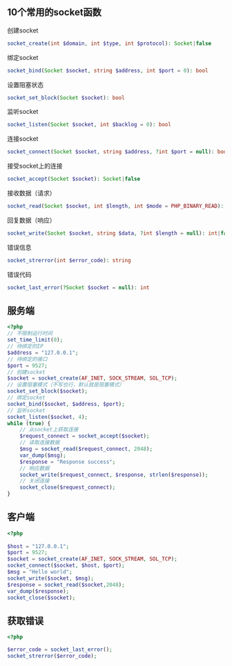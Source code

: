## 10个常用的socket函数

创建socket

```php
socket_create(int $domain, int $type, int $protocol): Socket|false
```

绑定socket

```php
socket_bind(Socket $socket, string $address, int $port = 0): bool
```

设置阻塞状态

```php
socket_set_block(Socket $socket): bool
```

监听socket

```php
socket_listen(Socket $socket, int $backlog = 0): bool
```

连接socket

```php
socket_connect(Socket $socket, string $address, ?int $port = null): bool
```

接受socket上的连接

```php
socket_accept(Socket $socket): Socket|false
```

接收数据（请求）

```php
socket_read(Socket $socket, int $length, int $mode = PHP_BINARY_READ): string|false
```

回复数据（响应）

```php
socket_write(Socket $socket, string $data, ?int $length = null): int|false
```

错误信息

```php
socket_strerror(int $error_code): string
```

错误代码

```php
socket_last_error(?Socket $socket = null): int
```



## 服务端

```php
<?php
// 不限制运行时间    
set_time_limit(0);
// 待绑定的IP
$address = "127.0.0.1";
// 待绑定的接口
$port = 9527;
// 创建socket
$socket = socket_create(AF_INET, SOCK_STREAM, SOL_TCP);
// 设置阻塞模式（不写也行，默认就是阻塞模式）
socket_set_block($socket);
// 绑定socket
socket_bind($socket, $address, $port);
// 监听socket
socket_listen($socket, 4);
while (true) {
    // 从socket上获取连接
    $request_connect = socket_accept($socket);
    // 读取连接数据
    $msg = socket_read($request_connect, 2048);
    var_dump($msg);
    $response = "Response success";
    // 响应数据
    socket_write($request_connect, $response, strlen($response));
    // 关闭连接
    socket_close($request_connect);
} 

```



## 客户端

```php
<?php
    
$host = "127.0.0.1";
$port = 9527;
$socket = socket_create(AF_INET, SOCK_STREAM, SOL_TCP);
socket_connect($socket, $host, $port);
$msg = "Hello world";
socket_write($socket, $msg);
$response = socket_read($socket,2048);
var_dump($response);
socket_close($socket);

```

## 获取错误

```php
<?php

$error_code = socket_last_error();
socket_strerror($error_code);

```



